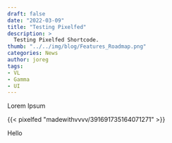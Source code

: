 ```yaml
---
draft: false
date: "2022-03-09"
title: "Testing Pixelfed"
description: >
  Testing Pixelfed Shortcode.
thumb: "../../img/blog/Features_Roadmap.png"
categories: News
author: joreg
tags:
- VL
- Gamma
- UI
---
```


Lorem Ipsum

{{< pixelfed "madewithvvvv/391691735164071271" >}}

Hello